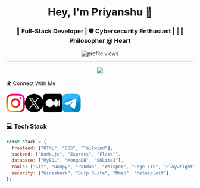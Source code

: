 <h1 align="center">Hey, I'm Priyanshu 👋</h1>
<h3 align="center">🚀 Full-Stack Developer | 🛡️ Cybersecurity Enthusiast | 🧘‍♂️ Philosopher @ Heart</h3>

<p align="center">
  <img src="https://komarev.com/ghpvc/?username=yourusername&label=Profile+Views&color=blueviolet&style=flat-square" alt="profile views" />
</p>

---
<p align="center"> <img src="https://readme-typing-svg.herokuapp.com?lines=Code+like+a+dev.;Think+like+a+hacker.;Reflect+like+a+philosopher.&center=true&width=500&height=50" /> </p>

🌍 Connect With Me

<a href="https://www.instagram.com/yansh.08" target="_blank"><img src="images/instagram.png" alt="Instagram" width="50" height="50"></a><a href="https://twitter.com/@yansh_08" target="_blank"><img src="images/twitter.png" alt="Twitter" width="50" height="50"></a><a href="https://yansh.08.medium.com" target="_blank"><img src="images/medium.png" alt="Medium" width="50" height="50"></a><a href="https://t.me/pksinghji" target="_blank"><img src="images/telegram.png" alt="Telegram" width="50" height="50"></a>

### 💻 Tech Stack

```javascript
const stack = {
  frontend: ["HTML", "CSS", "Tailwind"],
  backend: ["Node.js", "Express", "Flask"],
  database: ["MySQL", "MongoDB", "SQLite3"],
  tools: ["Git", "Numpy", "Pandas", "Whisper", "Edge TTS", "Playwright"],
  security: ["Wireshark", "Burp Suite", "Nmap", "Metasploit"],
};
